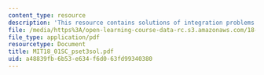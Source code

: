 ```yaml
---
content_type: resource
description: 'This resource contains solutions of integration problems. '
file: /media/https%3A/open-learning-course-data-rc.s3.amazonaws.com/18-01sc-single-variable-calculus-fall-2010/a48839fb6b53e634f6d063fd99340380_MIT18_01SC_pset3sol.pdf
file_type: application/pdf
resourcetype: Document
title: MIT18_01SC_pset3sol.pdf
uid: a48839fb-6b53-e634-f6d0-63fd99340380
---
```

